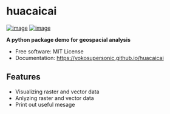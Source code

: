 # huacaicai


[![image](https://img.shields.io/pypi/v/huacaicai.svg)](https://pypi.python.org/pypi/huacaicai)
[![image](https://img.shields.io/conda/vn/conda-forge/huacaicai.svg)](https://anaconda.org/conda-forge/huacaicai)


**A python package demo for geospacial analysis**


-   Free software: MIT License
-   Documentation: https://yokosupersonic.github.io/huacaicai
    

## Features

-   Visualizing raster and vector data
-   Anlyzing raster and vector data
-   Print out useful mesage